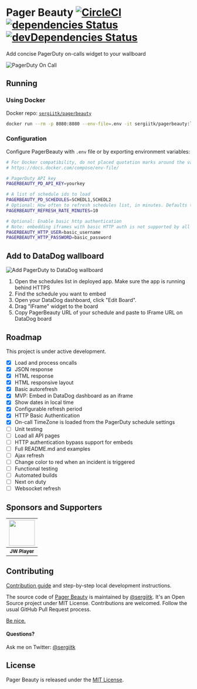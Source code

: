 # Pager Beauty [![CircleCI](https://circleci.com/gh/sergiitk/pagerbeauty/tree/master.svg?style=shield)](https://circleci.com/gh/sergiitk/pagerbeauty/tree/master) [![dependencies Status](https://david-dm.org/sergiitk/pagerbeauty/status.svg)](https://david-dm.org/sergiitk/pagerbeauty) [![devDependencies Status](https://david-dm.org/sergiitk/pagerbeauty/dev-status.svg)](https://david-dm.org/sergiitk/pagerbeauty?type=dev)

Add concise PagerDuty on-calls widget to your wallboard

![PagerDuty On Call](https://user-images.githubusercontent.com/672669/46779296-1e233100-cce5-11e8-897c-b60f935e3ca8.png)

## Running
### Using Docker
Docker repo: [`sergiitk/pagerbeauty`](https://hub.docker.com/r/sergiitk/pagerbeauty)

```sh
docker run --rm -p 8080:8080 --env-file=.env -it sergiitk/pagerbeauty:latest
```

### Configuration

Configure PagerBeauty with `.env` file or by exporting environment variables:

```sh
# For Docker compatibility, do not placed quotation marks around the values.
# https://docs.docker.com/compose/env-file/

# PagerDuty API key
PAGERBEAUTY_PD_API_KEY=yourkey

# A list of schedule ids to load
PAGERBEAUTY_PD_SCHEDULES=SCHEDL1,SCHEDL2
# Optional: How often to refresh schedules list, in minutes. Defaults to 10.
PAGERBEAUTY_REFRESH_RATE_MINUTES=10

# Optional: Enable basic http authentication
# Note: embedding iframes with basic HTTP auth is not supported by all browsers.
PAGERBEAUTY_HTTP_USER=basic_username
PAGERBEAUTY_HTTP_PASSWORD=basic_password
```

## Add to DataDog wallboard

![Add PagerDuty to DataDog wallboard](https://user-images.githubusercontent.com/672669/46853316-ad0a7900-cdcb-11e8-80b3-ddedb7c8f2eb.gif)

1. Open the schedules list in deployed app. Make sure the app is running behind HTTPS
2. Find the schedule you want to embed
3. Open your DataDog dashboard, click "Edit Board".
4. Drag "IFrame" widget to the board
5. Copy PagerBeauty URL of your schedule and paste to IFrame URL on DataDog board

## Roadmap

This project is under active development.

- [x] Load and process oncalls
- [x] JSON response
- [x] HTML response
- [x] HTML responsive layout
- [x] Basic autorefresh
- [x] MVP: Embed in DataDog dashboard as an iframe
- [x] Show dates in local time
- [x] Configurable refresh period
- [x] HTTP Basic Authentication
- [x] On-call TimeZone is loaded from the PagerDuty schedule settings
- [ ] Unit testing
- [ ] Load all API pages
- [ ] HTTP authentication bypass support for embeds
- [ ] Full README.md and examples
- [ ] Ajax refresh
- [ ] Change color to red when an incident is triggered
- [ ] Functional testing
- [ ] Automated builds
- [ ] Next on duty
- [ ] Websocket refresh

## Sponsors and Supporters

| [<img src="https://github.com/sergiitk/pagerbeauty/raw/master/.github/images/sponsors-jw-logo.svg?sanitize=true" height="70">](https://www.jwplayer.com/) |
|:---:|
| [<sub><b>JW Player</b></sub>](https://www.jwplayer.com/) |

## Contributing

[Contribution guide](CONTRIBUTING.md) and step-by-step local development instructions.

The source code of [Pager Beauty](https://github.com/sergiitk/pagerbeauty) is maintained by [@sergiitk](https://github.com/sergiitk).
It's an Open Source project under MIT License. Contributions are welcomed. Follow the usual GitHub Pull Request process.

[Be nice.](CODE_OF_CONDUCT.md)

#### Questions?
Ask me on Twitter: [@sergiitk](https://twitter.com/sergiitk)


## License

Pager Beauty is released under the [MIT License](https://opensource.org/licenses/MIT).
